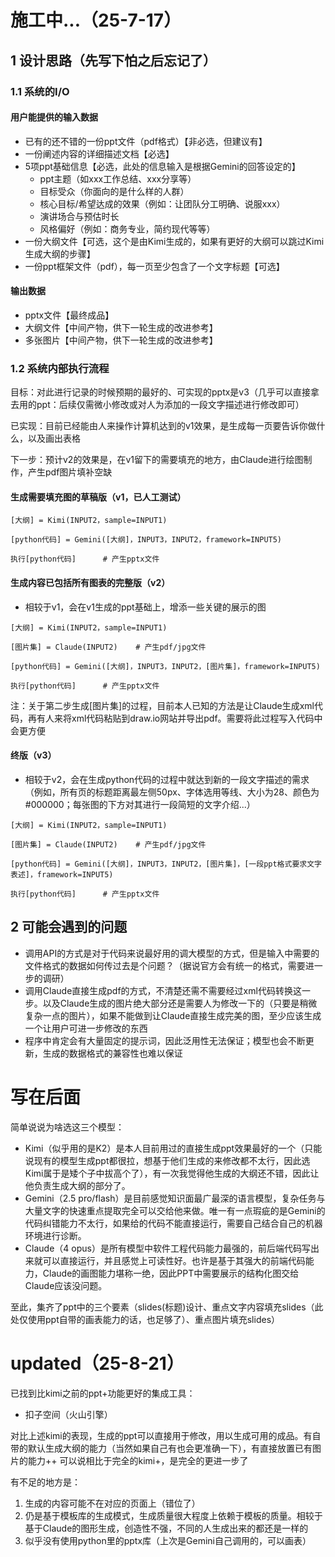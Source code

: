 # 施工中...（25-7-17）
## 1 设计思路（先写下怕之后忘记了）
### 1.1 系统的I/O
#### 用户能提供的输入数据
- 已有的还不错的一份ppt文件（pdf格式）【非必选，但建议有】
- 一份阐述内容的详细描述文档【必选】
- 5项ppt基础信息【必选，此处的信息输入是根据Gemini的回答设定的】
  - ppt主题（如xxx工作总结、xxx分享等）
  - 目标受众（你面向的是什么样的人群）
  - 核心目标/希望达成的效果（例如：让团队分工明确、说服xxx）
  - 演讲场合与预估时长
  - 风格偏好（例如：商务专业，简约现代等等）
- 一份大纲文件【可选，这个是由Kimi生成的，如果有更好的大纲可以跳过Kimi生成大纲的步骤】
- 一份ppt框架文件（pdf），每一页至少包含了一个文字标题【可选】

#### 输出数据
- pptx文件【最终成品】
- 大纲文件【中间产物，供下一轮生成的改进参考】
- 多张图片【中间产物，供下一轮生成的改进参考】

### 1.2 系统内部执行流程
目标：对此进行记录的时候预期的最好的、可实现的pptx是v3（几乎可以直接拿去用的ppt：后续仅需微小修改或对人为添加的一段文字描述进行修改即可）  

已实现：目前已经能由人来操作计算机达到的v1效果，是生成每一页要告诉你做什么，以及画出表格  

下一步：预计v2的效果是，在v1留下的需要填充的地方，由Claude进行绘图制作，产生pdf图片填补空缺

#### 生成需要填充图的草稿版（v1，已人工测试）
```
[大纲] = Kimi(INPUT2，sample=INPUT1)

[python代码] = Gemini([大纲]，INPUT3，INPUT2，framework=INPUT5)

执行[python代码]      # 产生pptx文件
```

#### 生成内容已包括所有图表的完整版（v2）
- 相较于v1，会在v1生成的ppt基础上，增添一些关键的展示的图
```
[大纲] = Kimi(INPUT2，sample=INPUT1)

[图片集] = Claude(INPUT2)    # 产生pdf/jpg文件

[python代码] = Gemini([大纲]，INPUT3，INPUT2，[图片集]，framework=INPUT5)

执行[python代码]      # 产生pptx文件
```

注：关于第二步生成[图片集]的过程，目前本人已知的方法是让Claude生成xml代码，再有人来将xml代码粘贴到draw.io网站并导出pdf。需要将此过程写入代码中会更方便

#### 终版（v3）
- 相较于v2，会在生成python代码的过程中就达到新的一段文字描述的需求（例如，所有页的标题距离最左侧50px、字体选用等线、大小为28、颜色为#000000；每张图的下方对其进行一段简短的文字介绍...）
```
[大纲] = Kimi(INPUT2，sample=INPUT1)

[图片集] = Claude(INPUT2)    # 产生pdf/jpg文件

[python代码] = Gemini([大纲]，INPUT3，INPUT2，[图片集]，[一段ppt格式要求文字表述]，framework=INPUT5)

执行[python代码]      # 产生pptx文件
```


## 2 可能会遇到的问题
- 调用API的方式是对于代码来说最好用的调大模型的方式，但是输入中需要的文件格式的数据如何传过去是个问题？（据说官方会有统一的格式，需要进一步的调研）
- 调用Claude直接生成pdf的方式，不清楚还需不需要经过xml代码转换这一步。以及Claude生成的图片绝大部分还是需要人为修改一下的（只要是稍微复杂一点的图片），如果不能做到让Claude直接生成完美的图，至少应该生成一个让用户可进一步修改的东西
- 程序中肯定会有大量固定的提示词，因此泛用性无法保证；模型也会不断更新，生成的数据格式的兼容性也难以保证

# 写在后面
简单说说为啥选这三个模型：
- Kimi（似乎用的是K2）是本人目前用过的直接生成ppt效果最好的一个（只能说现有的模型生成ppt都很拉，想基于他们生成的来修改都不太行，因此选Kimi属于是矮个子中拔高个了），有一次我觉得他生成的大纲还不错，因此让他负责生成大纲的部分了。
- Gemini（2.5 pro/flash）是目前感觉知识面最广最深的语言模型，复杂任务与大量文字的快速重点提取完全可以交给他来做。唯一有一点瑕疵的是Gemini的代码纠错能力不太行，如果给的代码不能直接运行，需要自己结合自己的机器环境进行诊断。
- Claude（4 opus）是所有模型中软件工程代码能力最强的，前后端代码写出来就可以直接运行，并且感觉上可读性好。也许是基于其强大的前端代码能力，Claude的画图能力堪称一绝，因此PPT中需要展示的结构化图交给Claude应该没问题。

至此，集齐了ppt中的三个要素（slides(标题)设计、重点文字内容填充slides（此处仅使用ppt自带的画表能力的话，也足够了）、重点图片填充slides）

# updated（25-8-21）
已找到比kimi之前的ppt+功能更好的集成工具：
- 扣子空间（火山引擎）
  
对比上述kimi的表现，生成的ppt可以直接用于修改，用以生成可用的成品。有自带的默认生成大纲的能力（当然如果自己有也会更准确一下），有直接放置已有图片的能力++
可以说相比于完全的kimi+，是完全的更进一步了

有不足的地方是：
1. 生成的内容可能不在对应的页面上（错位了）
2. 仍是基于模板库的生成模式，生成质量很大程度上依赖于模板的质量。相较于基于Claude的图形生成，创造性不强，不同的人生成出来的都还是一样的
3. 似乎没有使用python里的pptx库（上次是Gemini自己调用的，可以画表）
